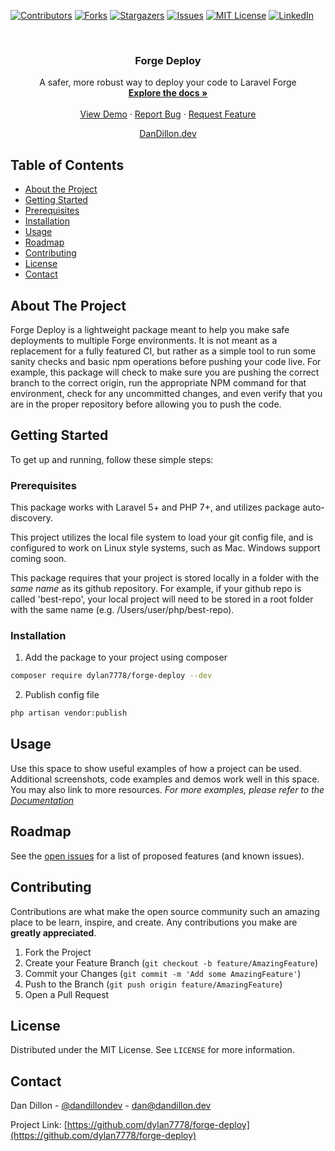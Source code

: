 [![Contributors][contributors-shield]][contributors-url]
[![Forks][forks-shield]][forks-url]
[![Stargazers][stars-shield]][stars-url]
[![Issues][issues-shield]][issues-url]
[![MIT License][license-shield]][license-url]
[![LinkedIn][linkedin-shield]][linkedin-url]
<!-- PROJECT LOGO -->
<br />
<p align="center">
	<!-- <a href="https://github.com/dylan7778/forge-deploy">
		<img src="images/logo.png" alt="Logo" width="80" height="80">
	</a> -->
	<h3 align="center">Forge Deploy</h3>
	<p align="center">
		A safer, more robust way to deploy your code to Laravel Forge
		<br />
		<a href="https://github.com/dylan7778/forge-deploy"><strong>Explore the docs »</strong></a>
		<br />
		<br />
		<a href="https://github.com/dylan7778/forge-deploy">View Demo</a>
		·
		<a href="https://github.com/dylan7778/forge-deploy/issues">Report Bug</a>
		·
		<a href="https://github.com/dylan7778/forge-deploy/issues">Request Feature</a>
	</p>
</p>
<p align="center"><a href="https://dandillon.dev" target="_blank">DanDillon.dev</a></p>

<!-- TABLE OF CONTENTS -->
## Table of Contents
* [About the Project](#about-the-project)
* [Getting Started](#getting-started)
* [Prerequisites](#prerequisites)
* [Installation](#installation)
* [Usage](#usage)
* [Roadmap](#roadmap)
* [Contributing](#contributing)
* [License](#license)
* [Contact](#contact)

<!-- ABOUT THE PROJECT -->
## About The Project
Forge Deploy is a lightweight package meant to help you make safe deployments to multiple Forge environments. It is not meant as a replacement for a fully featured CI, but rather as a simple tool to run some sanity checks and basic npm operations before pushing your code live. For example, this package will check to make sure you are pushing the correct branch to the correct origin, run the appropriate NPM command for that environment, check for any uncommitted changes, and even verify that you are in the proper repository before allowing you to push the code.

<!-- GETTING STARTED -->
## Getting Started
To get up and running, follow these simple steps:

### Prerequisites
This package works with Laravel 5+ and PHP 7+, and utilizes package auto-discovery.

This project utilizes the local file system to load your git config file, and is configured to work on Linux style systems, such as Mac. Windows support coming soon.

This package requires that your project is stored locally in a folder with the *same name* as its github repository. For example, if your github repo is called 'best-repo', your local project will need to be stored in a root folder with the same name (e.g. /Users/user/php/best-repo).

### Installation
1. Add the package to your project using composer
```sh
composer require dylan7778/forge-deploy --dev
```
2. Publish config file
```sh
php artisan vendor:publish
```

<!-- USAGE EXAMPLES -->
## Usage
Use this space to show useful examples of how a project can be used. Additional screenshots, code examples and demos work well in this space. You may also link to more resources.
_For more examples, please refer to the [Documentation](https://example.com)_

<!-- ROADMAP -->
## Roadmap
See the [open issues](https://github.com/dylan7778/forge-deploy/issues) for a list of proposed features (and known issues).

<!-- CONTRIBUTING -->
## Contributing
Contributions are what make the open source community such an amazing place to be learn, inspire, and create. Any contributions you make are **greatly appreciated**.
1. Fork the Project
2. Create your Feature Branch (`git checkout -b feature/AmazingFeature`)
3. Commit your Changes (`git commit -m 'Add some AmazingFeature'`)
4. Push to the Branch (`git push origin feature/AmazingFeature`)
5. Open a Pull Request

<!-- LICENSE -->
## License
Distributed under the MIT License. See `LICENSE` for more information.

<!-- CONTACT -->
## Contact
Dan Dillon - [@dandillondev](https://twitter.com/dandillondev) - dan@dandillon.dev

Project Link: [https://github.com/dylan7778/forge-deploy](https://github.com/dylan7778/forge-deploy)

<!-- MARKDOWN LINKS & IMAGES -->
<!-- https://www.markdownguide.org/basic-syntax/#reference-style-links -->
[contributors-shield]: https://img.shields.io/github/contributors/dylan7778/forge-deploy.svg?style=flat-square
[contributors-url]: https://github.com/dylan7778/forge-deploy/graphs/contributors
[forks-shield]: https://img.shields.io/github/forks/dylan7778/forge-deploy.svg?style=flat-square
[forks-url]: https://github.com/dylan7778/forge-deploy/network/members
[stars-shield]: https://img.shields.io/github/stars/dylan7778/forge-deploy.svg?style=flat-square
[stars-url]: https://github.com/dylan7778/forge-deploy/stargazers
[issues-shield]: https://img.shields.io/github/issues/dylan7778/forge-deploy.svg?style=flat-square
[issues-url]: https://github.com/dylan7778/forge-deploy/issues
[license-shield]: https://img.shields.io/github/license/dylan7778/forge-deploy.svg?style=flat-square
[license-url]: https://github.com/dylan7778/forge-deploy/blob/master/LICENSE.md
[linkedin-shield]: https://img.shields.io/badge/-LinkedIn-black.svg?style=flat-square&logo=linkedin&colorB=555
[linkedin-url]: https://linkedin.com/in/dylan7778
[product-screenshot]: images/screenshot.png